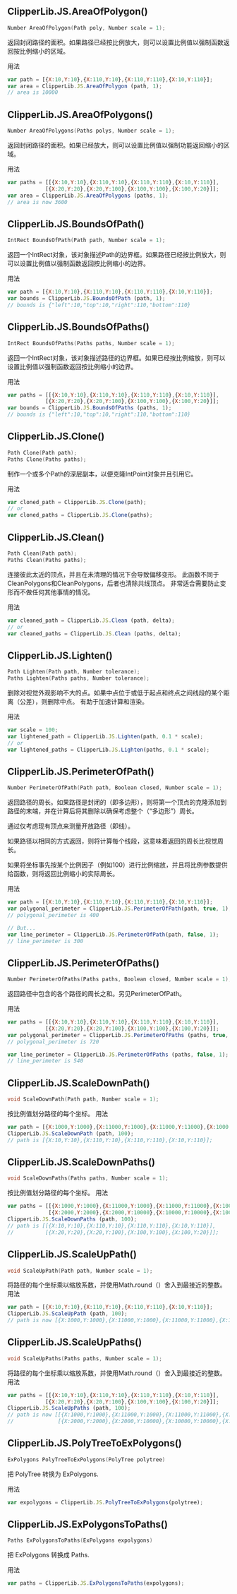 ## ClipperLib.JS.AreaOfPolygon()
```c
Number AreaOfPolygon(Path poly, Number scale = 1);
```

返回封闭路径的面积。如果路径已经按比例放大，则可以设置比例值以强制函数返回按比例缩小的区域。

用法
```javascript
var path = [{X:10,Y:10},{X:110,Y:10},{X:110,Y:110},{X:10,Y:110}];
var area = ClipperLib.JS.AreaOfPolygon (path, 1);
// area is 10000
```

## ClipperLib.JS.AreaOfPolygons()
```c
Number AreaOfPolygons(Paths polys, Number scale = 1);
```
返回封闭路径的面积。如果已经放大，则可以设置比例值以强制功能返回缩小的区域。

用法
```javascript
var paths = [[{X:10,Y:10},{X:110,Y:10},{X:110,Y:110},{X:10,Y:110}],
            [{X:20,Y:20},{X:20,Y:100},{X:100,Y:100},{X:100,Y:20}]];
var area = ClipperLib.JS.AreaOfPolygons (paths, 1);
// area is now 3600
```

## ClipperLib.JS.BoundsOfPath()
```c
IntRect BoundsOfPath(Path path, Number scale = 1);
```
返回一个IntRect对象，该对象描述Path的边界框。如果路径已经按比例放大，则可以设置比例值以强制函数返回按比例缩小的边界。

用法
```javascript
var path = [{X:10,Y:10},{X:110,Y:10},{X:110,Y:110},{X:10,Y:110}];
var bounds = ClipperLib.JS.BoundsOfPath (path, 1);
// bounds is {"left":10,"top":10,"right":110,"bottom":110}
```

## ClipperLib.JS.BoundsOfPaths()
```c
IntRect BoundsOfPaths(Paths paths, Number scale = 1);
```
返回一个IntRect对象，该对象描述路径的边界框。如果已经按比例缩放，则可以设置比例值以强制函数返回按比例缩小的边界。

用法
```javascript
var paths = [[{X:10,Y:10},{X:110,Y:10},{X:110,Y:110},{X:10,Y:110}],
            [{X:20,Y:20},{X:20,Y:100},{X:100,Y:100},{X:100,Y:20}]];
var bounds = ClipperLib.JS.BoundsOfPaths (paths, 1);
// bounds is {"left":10,"top":10,"right":110,"bottom":110}
```

## ClipperLib.JS.Clone()
```c
Path Clone(Path path);
Paths Clone(Paths paths);
```

制作一个或多个Path的深层副本，以便克隆IntPoint对象并且引用它。

用法
```javascript
var cloned_path = ClipperLib.JS.Clone(path);
// or
var cloned_paths = ClipperLib.JS.Clone(paths);
```

## ClipperLib.JS.Clean()
```c
Path Clean(Path path);
Paths Clean(Paths paths);
```
连接彼此太近的顶点，并且在未清理的情况下会导致偏移变形。
此函数不同于CleanPolygons和CleanPolygons，后者也清除共线顶点。
非常适合需要防止变形而不做任何其他事情的情况。

用法
```javascript
var cleaned_path = ClipperLib.JS.Clean (path, delta);
// or
var cleaned_paths = ClipperLib.JS.Clean (paths, delta);
```

## ClipperLib.JS.Lighten()
```c
Path Lighten(Path path, Number tolerance);
Paths Lighten(Paths paths, Number tolerance);
```
删除对视觉外观影响不大的点。如果中点位于或低于起点和终点之间线段的某个距离（公差），则删除中点。
有助于加速计算和渲染。

用法
```javascript
var scale = 100;
var lightened_path = ClipperLib.JS.Lighten(path, 0.1 * scale);
// or
var lightened_paths = ClipperLib.JS.Lighten(paths, 0.1 * scale);
```

## ClipperLib.JS.PerimeterOfPath()
```c
Number PerimeterOfPath(Path path, Boolean closed, Number scale = 1);
```
返回路径的周长。如果路径是封闭的（即多边形），则将第一个顶点的克隆添加到路径的末端，并在计算后将其删除以确保考虑整个（“多边形”）周长。

通过仅考虑现有顶点来测量开放路径（即线）。

如果路径以相同的方式返回，则将计算每个线段，这意味着返回的周长比视觉周长。

如果将坐标事先按某个比例因子（例如100）进行比例缩放，并且将比例参数提供给函数，则将返回比例缩小的实际周长。

用法
```javascript
var path = [{X:10,Y:10},{X:110,Y:10},{X:110,Y:110},{X:10,Y:110}];
var polygonal_perimeter = ClipperLib.JS.PerimeterOfPath(path, true, 1);
// polygonal_perimeter is 400

// But...
var line_perimeter = ClipperLib.JS.PerimeterOfPath(path, false, 1);
// line_perimeter is 300
```

## ClipperLib.JS.PerimeterOfPaths()
```c
Number PerimeterOfPaths(Paths paths, Boolean closed, Number scale = 1);
```
返回路径中包含的各个路径的周长之和。另见PerimeterOfPath。

用法
```javascript
var paths = [[{X:10,Y:10},{X:110,Y:10},{X:110,Y:110},{X:10,Y:110}],
            [{X:20,Y:20},{X:20,Y:100},{X:100,Y:100},{X:100,Y:20}]];
var polygonal_perimeter = ClipperLib.JS.PerimeterOfPaths (paths, true, 1);
// polygonal_perimeter is 720

var line_perimeter = ClipperLib.JS.PerimeterOfPaths (paths, false, 1);
// line_perimeter is 540
```

## ClipperLib.JS.ScaleDownPath()
```c
void ScaleDownPath(Path path, Number scale = 1);
```
按比例值划分路径的每个坐标。
用法
```javascript
var path = [{X:1000,Y:1000},{X:11000,Y:1000},{X:11000,Y:11000},{X:1000,Y:11000}];
ClipperLib.JS.ScaleDownPath (path, 100);
// path is [{X:10,Y:10},{X:110,Y:10},{X:110,Y:110},{X:10,Y:110}];
```

## ClipperLib.JS.ScaleDownPaths()
```c
void ScaleDownPaths(Paths paths, Number scale = 1);
```
按比例值划分路径的每个坐标。
用法
```javascript
var paths = [[{X:1000,Y:1000},{X:11000,Y:1000},{X:11000,Y:11000},{X:1000,Y:11000}],
             [{X:2000,Y:2000},{X:2000,Y:10000},{X:10000,Y:10000},{X:10000,Y:2000}]];
ClipperLib.JS.ScaleDownPaths (path, 100);
// path is [[{X:10,Y:10},{X:110,Y:10},{X:110,Y:110},{X:10,Y:110}],
//          [{X:20,Y:20},{X:20,Y:100},{X:100,Y:100},{X:100,Y:20}]];
```

## ClipperLib.JS.ScaleUpPath()
```c
void ScaleUpPath(Path path, Number scale = 1);
```
将路径的每个坐标乘以缩放系数，并使用Math.round（）舍入到最接近的整数。
用法
```javascript
var path = [{X:10,Y:10},{X:110,Y:10},{X:110,Y:110},{X:10,Y:110}];
ClipperLib.JS.ScaleUpPath (path, 100);
// path is now [{X:1000,Y:1000},{X:11000,Y:1000},{X:11000,Y:11000},{X:1000,Y:11000}];
```

## ClipperLib.JS.ScaleUpPaths()
```c
void ScaleUpPaths(Paths paths, Number scale = 1);
```
将路径的每个坐标乘以缩放系数，并使用Math.round（）舍入到最接近的整数。
用法
```javascript
var paths = [[{X:10,Y:10},{X:110,Y:10},{X:110,Y:110},{X:10,Y:110}],
            [{X:20,Y:20},{X:20,Y:100},{X:100,Y:100},{X:100,Y:20}]];
ClipperLib.JS.ScaleUpPaths (path, 100);
// path is now [[{X:1000,Y:1000},{X:11000,Y:1000},{X:11000,Y:11000},{X:1000,Y:11000}],
//              [{X:2000,Y:2000},{X:2000,Y:10000},{X:10000,Y:10000},{X:10000,Y:2000}]];
```

## ClipperLib.JS.PolyTreeToExPolygons()
```c
ExPolygons PolyTreeToExPolygons(PolyTree polytree)
```
把 PolyTree 转换为 ExPolygons.

用法
```javascript
var expolygons = ClipperLib.JS.PolyTreeToExPolygons(polytree);
```

## ClipperLib.JS.ExPolygonsToPaths()
```c
Paths ExPolygonsToPaths(ExPolygons expolygons)
```
把 ExPolygons 转换成 Paths.

用法
```javascript
var paths = ClipperLib.JS.ExPolygonsToPaths(expolygons);
```
